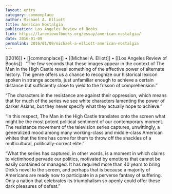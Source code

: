 ```yaml
---
layout: entry
category: commonplace
author: Michael A. Elliott
title: American Nostalgia
publication: Los Angeles Review of Books
link: https://lareviewofbooks.org/essay/american-nostalgia/
date: 2016-01-09
permalink: 2016/01/09/michael-a-elliott-american-nostalgia
---
```


[[2016]] • [[commonplace]] • [[Michael A. Elliott]] • [[Los Angeles Review of Books]]
 
“The few seconds that these images appear in the context of The Man in the High Castle reveal something of the affective power of alternate history. The genre offers us a chance to recognize our historical lexicon spoken in strange accents, just unfamiliar enough to achieve a certain distance but sufficiently close to yield to the frisson of comprehension.”

“The characters in the resistance are against their oppression, which means that for much of the series we see white characters lamenting the power of darker Asians, but they never specify what they actually hope to achieve.”

“In this respect, The Man in the High Castle translates onto the screen what might be the most potent political sentiment of our contemporary moment. The resistance movement of the television series captures, unwittingly, a generalized mood among many working-class and middle-class American whites that the time has come for them to throw off the shackles of a multicultural, politically-correct elite.”

“What the series has captured, in other words, is a moment in which claims to victimhood pervade our politics, motivated by emotions that cannot be easily contained or managed. It has required more than 40 years to bring Dick’s novel to the screen, and perhaps that is because a majority of Americans are ready now to participate in a perverse fantasy of suffering. Only a nation that celebrates its triumphalism so openly could offer these dark pleasures of defeat.”

